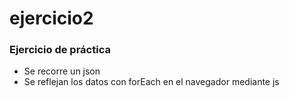 # ejercicio2
### Ejercicio de práctica 
 - Se recorre un json
 - Se reflejan los datos con forEach en el navegador mediante js

